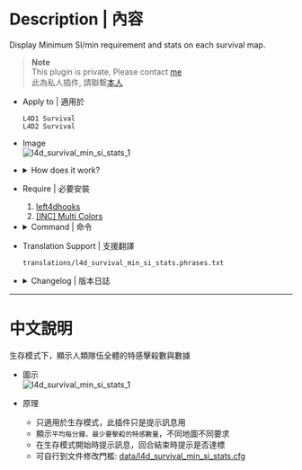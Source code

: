 # Description | 內容
Display Minimum SI/min requirement and stats on each survival map.

> __Note__ <br/>
This plugin is private, Please contact [me](/#私人插件列表-private-plugins-list)<br/>
此為私人插件, 請聯繫[本人](/#私人插件列表-private-plugins-list)

* Apply to | 適用於
	```
	L4D1 Survival
	L4D2 Survival
	```

* Image
	<br/>![l4d_survival_min_si_stats_1](image/l4d_survival_min_si_stats_1.jpg)

* <details><summary>How does it work?</summary>

	* This plugin just display message only.
	* Display Minimum SI/min requirement and stats on each survival map.
	* Display message when survival begins and round end.
	* Edit Minimum SI/min requirement in file: [data/l4d_survival_min_si_stats.cfg](data/l4d_survival_min_si_stats.cfg)
		* Manual in this file, click for more details...
</details>

* Require | 必要安裝
	1. [left4dhooks](https://forums.alliedmods.net/showthread.php?t=321696)
	2. [[INC] Multi Colors](https://github.com/fbef0102/L4D1_2-Plugins/releases/tag/Multi-Colors)

* <details><summary>Command | 命令</summary>

	* **Minimum SI/Min requirement for full-team category on this map**
		```php
		sm_stats
		sm_sicount
		```
</details>

* Translation Support | 支援翻譯
	```
	translations/l4d_survival_min_si_stats.phrases.txt
	```

* <details><summary>Changelog | 版本日誌</summary>

	* v1.3 (2025-7-13)
		* Update data
		* Update translation

	* v1.2 (2024-3-16)
		* Update Cvars
		* Update Data
		* Update translation
		* Display message on round end

	* v1.1 (2023-2-10)
		* Display different SI requirement numbers based on how many alive survivors when survival begins

	* v1.0
		* Initial Release
</details>

- - - -
# 中文說明
生存模式下，顯示人類隊伍全體的特感擊殺數與數據

* 圖示
	<br/>![l4d_survival_min_si_stats_1](image/zho/l4d_survival_min_si_stats_1.jpg)

* 原理
	* 只適用於生存模式，此插件只是提示訊息用
	* 顯示```平均每分鐘，最少要擊殺的特感數量```，不同地圖不同要求
	* 在生存模式開始時提示訊息，回合結束時提示是否達標
	* 可自行到文件修改門檻: [data/l4d_survival_min_si_stats.cfg](data/l4d_survival_min_si_stats.cfg)